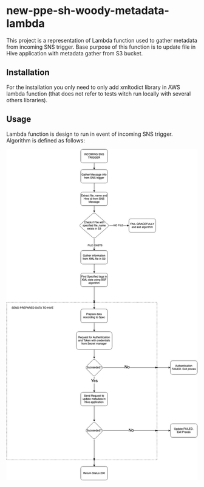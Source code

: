 # new-ppe-sh-woody-metadata-lambda

This project is a representation of Lambda function used to gather metadata from incoming SNS trigger.
Base purpose of this function is to update file in Hive application with metadata gather from S3 bucket.

## Installation

For the installation you only need to only add xmltodict library in  AWS lambda function (that does not refer to tests witch run
locally with several others libraries).

## Usage

Lambda function is design to run in event of incoming SNS trigger. Algorithm is defined as follows:

![](woody_s3_gather_metadata_algorithm.jpg)

